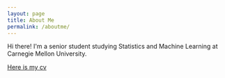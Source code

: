 ```yaml
---
layout: page
title: About Me
permalink: /aboutme/
---
```


Hi there! I'm a senior student studying Statistics and Machine Learning at Carnegie Mellon University.

[Here is my cv](/files/cv.pdf)